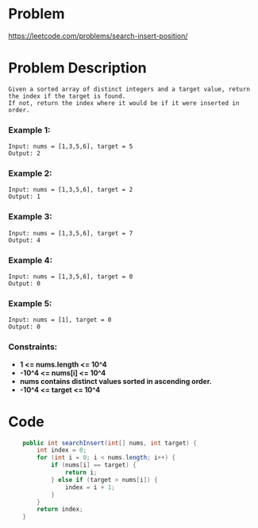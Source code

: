 # Problem
https://leetcode.com/problems/search-insert-position/
# Problem Description
```
Given a sorted array of distinct integers and a target value, return the index if the target is found. 
If not, return the index where it would be if it were inserted in order.
```
### Example 1:
```
Input: nums = [1,3,5,6], target = 5
Output: 2
```
### Example 2:
```
Input: nums = [1,3,5,6], target = 2
Output: 1
```
### Example 3:
```
Input: nums = [1,3,5,6], target = 7
Output: 4
```
### Example 4:
```
Input: nums = [1,3,5,6], target = 0
Output: 0
```
### Example 5:
```
Input: nums = [1], target = 0
Output: 0
```
### Constraints:
- **1 <= nums.length <= 10^4**
- **-10^4 <= nums[i] <= 10^4**
- **nums contains distinct values sorted in ascending order.**
- **-10^4 <= target <= 10^4**

# Code
```java
    public int searchInsert(int[] nums, int target) {
        int index = 0;
        for (int i = 0; i < nums.length; i++) {
            if (nums[i] == target) {
                return i;
            } else if (target > nums[i]) {
                index = i + 1;
            }
        }
        return index;
    }
```
